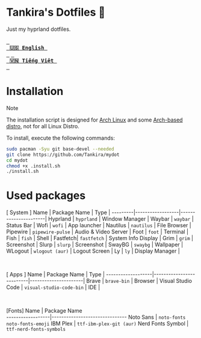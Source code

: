 # Tankira's Dotfiles 🌈
Just my hyprland dotfiles.<br><br>
<a href="https://github.com/Tankira/mydot/blob/main/README.md"><kbd> <br> <b>🇺🇸 English</b> <br> </kbd></a>
<a href="https://github.com/Tankira/mydot/blob/main/README.vi-VN.md"><kbd> <br> <b>🇻🇳 Tiếng Việt</b> <br> </kbd></a>

# Installation
> [!NOTE]
> The installation script is designed for [Arch Linux](https://wiki.archlinux.org/title/Arch_Linux) and some [Arch-based distro](https://wiki.archlinux.org/title/Arch-based_distributions), not for all Linux Distro.

To install, execute the following commands:
```bash
sudo pacman -Syu git base-devel --needed
git clone https://github.com/Tankira/mydot
cd mydot
chmod +x .install.sh
./install.sh
```
# Used packages
[ System ]
Name     | Package Name     | Type                 |
---------|------------------|----------------------|
Hyprland | `hyprland`       | Window Manager       |
Waybar   | `waybar`         | Status Bar           |
Wofi     | `wofi`           | App launcher         |
Nautilus | `nautilus`       | File Browser         |
Pipewire | `pipewire-pulse` | Audio & Video Server |
Foot     | `foot`           | Terminal             |
Fish     | `fish`           | Shell                |
Fastfetch| `fastfetch`      | System Info Display  |
Grim     | `grim`           | Screenshot           |
Slurp    | `slurp`          | Screenshot           |
SwayBG   | `swaybg`         | Wallpaper            |
WLogout  | `wlogout (aur)`  | Logout Screen        |
Ly       | `ly`             | Display Manager      |

<br>

[ Apps ]
Name               | Package Name             | Type                 |
-------------------|--------------------------|----------------------|
Brave              | `brave-bin`              | Browser              |
Visual Studio Code | `visual-studio-code-bin` | IDE                  |

<br>

[Fonts]
Name              | Package Name     
------------------|-------------------------------
Noto Sans         | `noto-fonts noto-fonts-emoji`
IBM Plex          | `ttf-ibm-plex-git (aur)`
Nerd Fonts Symbol | `ttf-nerd-fonts-symbols`
